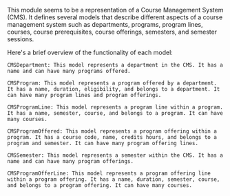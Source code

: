 This module seems to be a representation of a Course Management System (CMS). It defines several models that describe different aspects of a course management system such as departments, programs, program lines, courses, course prerequisites, course offerings, semesters, and semester sessions.

Here's a brief overview of the functionality of each model:

    CMSDepartment: This model represents a department in the CMS. It has a name and can have many programs offered.

    CMSProgram: This model represents a program offered by a department. It has a name, duration, eligibility, and belongs to a department. It can have many program lines and program offerings.

    CMSProgramLine: This model represents a program line within a program. It has a name, semester, course, and belongs to a program. It can have many courses.

    CMSProgramOffered: This model represents a program offering within a program. It has a course code, name, credits hours, and belongs to a program and semester. It can have many program offering lines.

    CMSSemester: This model represents a semester within the CMS. It has a name and can have many program offerings.

    CMSProgramOfferLine: This model represents a program offering line within a program offering. It has a name, duration, semester, course, and belongs to a program offering. It can have many courses.
